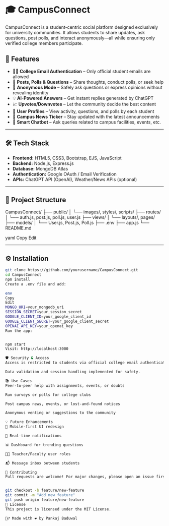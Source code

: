 # 🎓 CampusConnect

CampusConnect is a student-centric social platform designed exclusively for university communities. It allows students to share updates, ask questions, post polls, and interact anonymously—all while ensuring only verified college members participate.


## 🚀 Features

- 👨‍🎓 **College Email Authentication** – Only official student emails are allowed
- 📝 **Posts, Polls & Questions** – Share thoughts, conduct polls, or seek help
- 💬 **Anonymous Mode** – Safely ask questions or express opinions without revealing identity
- 💡 **AI-Powered Answers** – Get instant replies generated by ChatGPT
- 📈 **Upvotes/Downvotes** – Let the community decide the best content
- 👥 **User Profiles** – View activity, questions, and polls by each student
- 📰 **Campus News Ticker** – Stay updated with the latest announcements
- 🤖 **Smart Chatbot** – Ask queries related to campus facilities, events, etc.

---

## 🛠️ Tech Stack

- **Frontend:** HTML5, CSS3, Bootstrap, EJS, JavaScript  
- **Backend:** Node.js, Express.js  
- **Database:** MongoDB Atlas  
- **Authentication:** Google OAuth / Email Verification  
- **APIs:** ChatGPT API (OpenAI), Weather/News APIs (optional)

---

## 📁 Project Structure

CampusConnect/
├── public/
│ └── images/, styles/, scripts/
├── routes/
│ └── auth.js, post.js, poll.js, user.js
├── views/
│ └── layouts/, pages/
├── models/
│ └── User.js, Post.js, Poll.js
├── .env
├── app.js
└── README.md

yaml
Copy
Edit

---

## ⚙️ Installation

```bash
git clone https://github.com/yourusername/CampusConnect.git
cd CampusConnect
npm install
Create a .env file and add:

env
Copy
Edit
MONGO_URI=your_mongodb_uri
SESSION_SECRET=your_session_secret
GOOGLE_CLIENT_ID=your_google_client_id
GOOGLE_CLIENT_SECRET=your_google_client_secret
OPENAI_API_KEY=your_openai_key
Run the app:


npm start
Visit: http://localhost:3000

🛡️ Security & Access
Access is restricted to students via official college email authentication.

Data validation and session handling implemented for safety.

📚 Use Cases
Peer-to-peer help with assignments, events, or doubts

Run surveys or polls for college clubs

Post campus news, events, or lost-and-found notices

Anonymous venting or suggestions to the community

💡 Future Enhancements
📱 Mobile-first UI redesign

🔔 Real-time notifications

📊 Dashboard for trending questions

🧑‍🏫 Teacher/Faculty user roles

📬 Message inbox between students

🤝 Contributing
Pull requests are welcome! For major changes, please open an issue first.


git checkout -b feature/new-feature
git commit -m "Add new feature"
git push origin feature/new-feature
📄 License
This project is licensed under the MIT License.

🙋‍♂️ Made with ❤️ by Pankaj Baduwal
